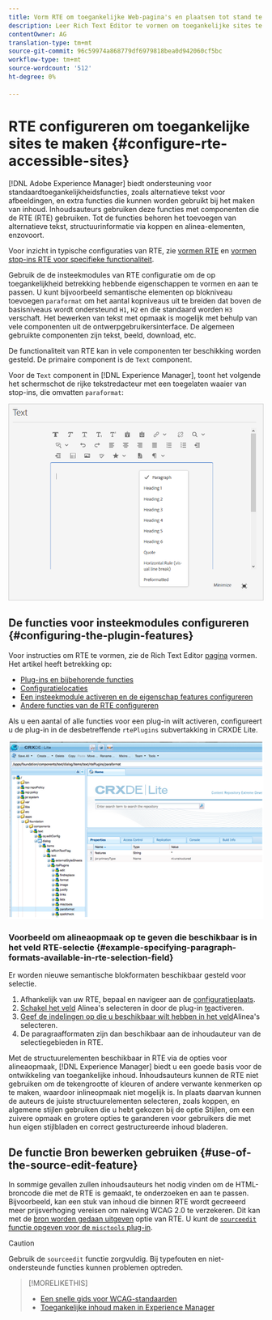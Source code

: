 ```yaml
---
title: Vorm RTE om toegankelijke Web-pagina's en plaatsen tot stand te brengen.
description: Leer Rich Text Editor te vormen om toegankelijke sites te maken in [!DNL Adobe Experience Manager].
contentOwner: AG
translation-type: tm+mt
source-git-commit: 96c59974a868779df6979818bea0d942060cf5bc
workflow-type: tm+mt
source-wordcount: '512'
ht-degree: 0%

---
```



# RTE configureren om toegankelijke sites te maken {#configure-rte-accessible-sites}

[!DNL Adobe Experience Manager] biedt ondersteuning voor standaardtoegankelijkheidsfuncties, zoals alternatieve tekst voor afbeeldingen, en extra functies die kunnen worden gebruikt bij het maken van inhoud. Inhoudsauteurs gebruiken deze functies met componenten die de RTE (RTE) gebruiken. Tot de functies behoren het toevoegen van alternatieve tekst, structuurinformatie via koppen en alinea-elementen, enzovoort.

Voor inzicht in typische configuraties van RTE, zie [vormen RTE](rich-text-editor.md) en [vormen stop-ins RTE voor specifieke functionaliteit](configure-rich-text-editor-plug-ins.md).

Gebruik de de insteekmodules van RTE configuratie om de op toegankelijkheid betrekking hebbende eigenschappen te vormen en aan te passen. U kunt bijvoorbeeld semantische elementen op blokniveau toevoegen `paraformat` om het aantal kopniveaus uit te breiden dat boven de basisniveaus wordt ondersteund `H1`, `H2` en die standaard worden `H3` verschaft. Het bewerken van tekst met opmaak is mogelijk met behulp van vele componenten uit de ontwerpgebruikersinterface. De algemeen gebruikte componenten zijn tekst, beeld, download, etc.

De functionaliteit van RTE kan in vele componenten ter beschikking worden gesteld. De primaire component is de `Text` component.

Voor de `Text` component in [!DNL Experience Manager], toont het volgende het schermschot de rijke tekstredacteur met een toegelaten waaier van stop-ins, die omvatten `paraformat`:

![RTE-tekstcomponent in de modus Volledig scherm](assets/rte-toolbar-full-screen-mode.png)

## De functies voor insteekmodules configureren {#configuring-the-plugin-features}

Voor instructies om RTE te vormen, zie de Rich Text Editor [pagina](rich-text-editor.md) vormen. Het artikel heeft betrekking op:

* [Plug-ins en bijbehorende functies](rich-text-editor.md#aboutplugins)
* [Configuratielocaties](rich-text-editor.md#understand-the-configuration-paths-and-locations)
* [Een insteekmodule activeren en de eigenschap features configureren](rich-text-editor.md#enable-rte-functionalities-by-activating-plug-ins)
* [Andere functies van de RTE configureren](rich-text-editor.md#enable-rte-functionalities-by-activating-plug-ins)

Als u een aantal of alle functies voor een plug-in wilt activeren, configureert u de plug-in in de desbetreffende `rtePlugins` subvertakking in CRXDE Lite.

![CRXDE Lite die een voorbeeldrtePlugin toont](assets/example-rteplugin-crxde-lite.png)

### Voorbeeld om alineaopmaak op te geven die beschikbaar is in het veld RTE-selectie {#example-specifying-paragraph-formats-available-in-rte-selection-field}

Er worden nieuwe semantische blokformaten beschikbaar gesteld voor selectie.

1. Afhankelijk van uw RTE, bepaal en navigeer aan de [configuratieplaats](rich-text-editor.md#understand-the-configuration-paths-and-locations).
1. [Schakel het veld](rich-text-editor.md) Alinea&#39;s selecteren in door de plug-in [te](rich-text-editor.md#enable-rte-functionalities-by-activating-plug-ins)activeren.
1. [Geef de indelingen op die u beschikbaar wilt hebben in het veld](rich-text-editor.md)Alinea&#39;s selecteren.
1. De paragraafformaten zijn dan beschikbaar aan de inhoudauteur van de selectiegebieden in RTE.

Met de structuurelementen beschikbaar in RTE via de opties voor alineaopmaak, [!DNL Experience Manager] biedt u een goede basis voor de ontwikkeling van toegankelijke inhoud. Inhoudsauteurs kunnen de RTE niet gebruiken om de tekengrootte of kleuren of andere verwante kenmerken op te maken, waardoor inlineopmaak niet mogelijk is. In plaats daarvan kunnen de auteurs de juiste structuurelementen selecteren, zoals koppen, en algemene stijlen gebruiken die u hebt gekozen bij de optie Stijlen, om een zuivere opmaak en grotere opties te garanderen voor gebruikers die met hun eigen stijlbladen en correct gestructureerde inhoud bladeren.

## De functie Bron bewerken gebruiken {#use-of-the-source-edit-feature}

In sommige gevallen zullen inhoudsauteurs het nodig vinden om de HTML-broncode die met de RTE is gemaakt, te onderzoeken en aan te passen. Bijvoorbeeld, kan een stuk van inhoud die binnen RTE wordt gecreeerd meer prijsverhoging vereisen om naleving WCAG 2.0 te verzekeren. Dit kan met de [bron worden gedaan uitgeven](rich-text-editor.md#aboutplugins) optie van RTE. U kunt de [`sourceedit` functie opgeven voor de `misctools` plug-in](rich-text-editor.md#aboutplugins).

>[!CAUTION]
>
>Gebruik de `sourceedit` functie zorgvuldig. Bij typefouten en niet-ondersteunde functies kunnen problemen optreden.

<!--
TBD ENGREVIEW: Is this only applicable to Classic UI? 

## Adding Support for further HTML Elements and Attributes {#adding-support-for-additional-html-elements-and-attributes}

To further extend the accessibility features of [!DNL Experience Manager], it is possible to extend the existing components based on the RTE (such as the `Text` and `Table` components) with extra elements and attributes.

The following procedure illustrates how to extend the `Table` component with a `Caption` element that provides information about a data table to assistive technology users:

### Example: Add a caption to a table properties dialog {#example-adding-the-caption-to-the-table-properties-dialog}

In the constructor of the `TablePropertiesDialog`, add an extra text input field that is used for editing the caption. Set the `itemId` to `caption` (the DOM attribute’s name) to automatically handle its content.

In a `Table`, set the attribute to the DOM element or or remove it from the DOM element. The dialog in the `config` object passed the value. Set or remove the DOM attributes using the corresponding `CQ.form.rte.Common` methods (`com` is a shortcut for `CQ.form.rte.Common`). Using `CQ.form.rte.Common` methods avoids common pitfalls with browser implementations.

>[!NOTE]
>
>This procedure is only suitable for the classic UI.

### Step-by-step instructions {#step-by-step-instructions}

1. Start CRXDE Lite. For example: [http://localhost:4502/crx/de/](http://localhost:4502/crx/de/)

1. Copy `/libs/cq/ui/widgets/source/widgets/form/rte/commands/Table.js` to `/apps/cq/ui/widgets/source/widgets/form/rte/commands/Table.js`. Create intermediate folders if those do not exist.

1. Copy `/libs/cq/ui/widgets/source/widgets/form/rte/plugins/TablePropertiesDialog.js` to `/apps/cq/ui/widgets/source/widgets/form/rte/plugins/TablePropertiesDialog.js`.

1. Open `/apps/cq/ui/widgets/source/widgets/form/rte/plugins/TablePropertiesDialog.js` file to edit.

1. In the `constructor` method, before the mention of `var dialogRef = this;`, add the following code:

   ```javascript
   editItems.push({
       "itemId": "caption",
       "name": "caption",
       "xtype": "textfield",
       "fieldLabel": CQ.I18n.getMessage("Caption"),
       "value": (this.table && this.table.caption ? this.table.caption.textContent : "")
   });
   ```

1. Open `/apps/cq/ui/widgets/source/widgets/form/rte/commands/Table.js` file.

1. Add the following code at the end of the `transferConfigToTable` method:

   ```javascript
   /**
    * Adds Caption Element
   */
   var captionElement;
   if (dom.firstChild && dom.firstChild.tagName.toLowerCase() == "caption")
   {
      captionElement = dom.firstChild;
   }
   if (config.caption)
   {
       var captionTextNode = document.createTextNode(config.caption)
       if (captionElement)
       {
          dom.replaceNode(captionElement.firstChild,captionTextNode);
       } else
       {
           captionElement = document.createElement("caption");
           captionElement.appendChild(captionTextNode);
           if (dom.childNodes.length>0)
           {
              dom.insertBefore(captionElement, dom.firstChild);
           } else
           {
              dom.appendChild(captionElement);
           }
       }
   } else if (captionElement)
   {
     dom.removeChild(captionElement);
   }
   ```

1. To save your changes, click **[!UICONTROL Save All]**.

## Best practices and limitations {#best-practices-limitations-tips}

* A plain text field is not the only type of input allowed for the value of the caption element. You can use any ExtJS widget, that provides the caption’s value through its `getValue()` method.
* To add editing capabilities for more elements and attributes, ensure that:

  * The `itemId` property for each corresponding field is set to the name of the appropriate DOM attribute (`TablePropertiesDialog`).
  * The attribute is set and/or removed on the DOM element explicitly (`Table`).
-->

>[!MORELIKETHIS]
>
>* [Een snelle gids voor WCAG-standaarden](/help/onboarding/accessibility/quick-guide-wcag.md)
>* [Toegankelijke inhoud maken in Experience Manager](/help/sites-cloud/authoring/fundamentals/accessible-content.md)

